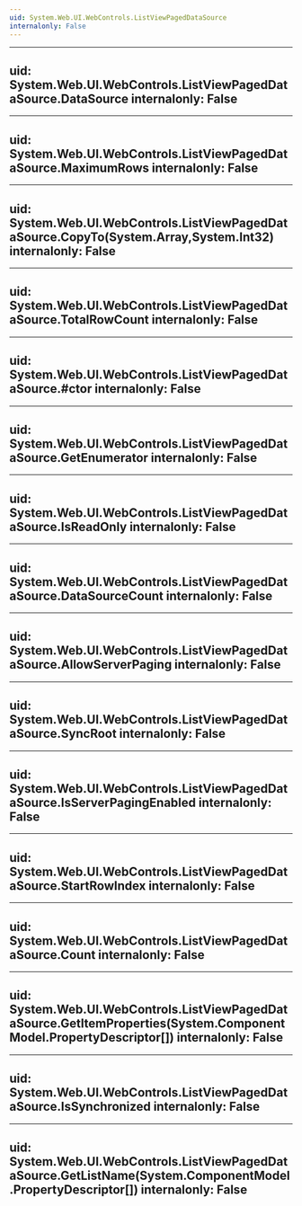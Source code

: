 ```yaml
---
uid: System.Web.UI.WebControls.ListViewPagedDataSource
internalonly: False
---
```


---
uid: System.Web.UI.WebControls.ListViewPagedDataSource.DataSource
internalonly: False
---

---
uid: System.Web.UI.WebControls.ListViewPagedDataSource.MaximumRows
internalonly: False
---

---
uid: System.Web.UI.WebControls.ListViewPagedDataSource.CopyTo(System.Array,System.Int32)
internalonly: False
---

---
uid: System.Web.UI.WebControls.ListViewPagedDataSource.TotalRowCount
internalonly: False
---

---
uid: System.Web.UI.WebControls.ListViewPagedDataSource.#ctor
internalonly: False
---

---
uid: System.Web.UI.WebControls.ListViewPagedDataSource.GetEnumerator
internalonly: False
---

---
uid: System.Web.UI.WebControls.ListViewPagedDataSource.IsReadOnly
internalonly: False
---

---
uid: System.Web.UI.WebControls.ListViewPagedDataSource.DataSourceCount
internalonly: False
---

---
uid: System.Web.UI.WebControls.ListViewPagedDataSource.AllowServerPaging
internalonly: False
---

---
uid: System.Web.UI.WebControls.ListViewPagedDataSource.SyncRoot
internalonly: False
---

---
uid: System.Web.UI.WebControls.ListViewPagedDataSource.IsServerPagingEnabled
internalonly: False
---

---
uid: System.Web.UI.WebControls.ListViewPagedDataSource.StartRowIndex
internalonly: False
---

---
uid: System.Web.UI.WebControls.ListViewPagedDataSource.Count
internalonly: False
---

---
uid: System.Web.UI.WebControls.ListViewPagedDataSource.GetItemProperties(System.ComponentModel.PropertyDescriptor[])
internalonly: False
---

---
uid: System.Web.UI.WebControls.ListViewPagedDataSource.IsSynchronized
internalonly: False
---

---
uid: System.Web.UI.WebControls.ListViewPagedDataSource.GetListName(System.ComponentModel.PropertyDescriptor[])
internalonly: False
---
